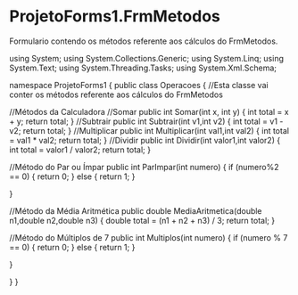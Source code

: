 # ProjetoForms1.FrmMetodos
Formulario contendo os métodos referente aos cálculos do FrmMetodos.

using System;
using System.Collections.Generic;
using System.Linq;
using System.Text;
using System.Threading.Tasks;
using System.Xml.Schema;

namespace ProjetoForms1
{
    public class Operacoes
    {
        //Esta classe vai conter os métodos referente aos cálculos do FrmMetodos

  //Métodos da Calculadora
        //Somar
        public int Somar(int x, int y)
        {
            int total = x + y;
            return total;
        }
        //Subtrair
        public int Subtrair(int v1,int v2)
        {
            int total = v1 - v2;
            return total;
        }
        //Multiplicar
        public int Multiplicar(int val1,int val2)
        {
            int total = val1 * val2;
            return total;
        }
        //Dividir
        public int Dividir(int valor1,int valor2)
        {
            int total = valor1 / valor2;
            return total;
        }

  //Método do Par ou Ímpar
        public int ParImpar(int numero)
        {
            if (numero%2 == 0)
            {
                return 0;
            }
            else
            {
                return 1;
            }

  }

  //Método da Média Aritmética
        public double MediaAritmetica(double n1,double n2,double n3) 
        {
            double total = (n1 + n2 + n3) / 3;
            return total;
        }

  //Método do Múltiplos de 7
        public int Multiplos(int numero)
        {
            if (numero % 7 == 0)
            {
                return 0;
            }
            else
            {
                return 1;
            }

  }

}
}
